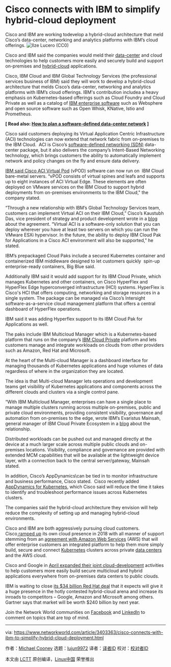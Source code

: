 [#]: collector: (lujun9972)
[#]: translator: ( )
[#]: reviewer: ( )
[#]: publisher: ( )
[#]: url: ( )
[#]: subject: (Cisco connects with IBM to simplify hybrid-cloud deployment)
[#]: via: (https://www.networkworld.com/article/3403363/cisco-connects-with-ibm-to-simplify-hybrid-cloud-deployment.html)
[#]: author: (Michael Cooney https://www.networkworld.com/author/Michael-Cooney/)

Cisco connects with IBM to simplify hybrid-cloud deployment
======
Cisco and IBM are working todevelop a hybrid-cloud architecture that meld Cisco’s data-center, networking and analytics platforms with IBM’s cloud offerings.
![Ilze Lucero \(CC0\)][1]

Cisco and IBM said the companies would meld their [data-center][2] and cloud technologies to help customers more easily and securely build and support on-premises and [hybrid-cloud][3] applications.

Cisco, IBM Cloud and IBM Global Technology Services (the professional services business of IBM) said they will work to develop a hybrid-cloud architecture that melds Cisco’s data-center, networking and analytics platforms with IBM’s cloud offerings. IBM's contribution includea a heavy emphasis on Kubernetes-based offerings such as Cloud Foundry and Cloud Private as well as a catalog of [IBM enterprise software][4] such as Websphere and open source software such as Open Whisk, KNative, Istio and Prometheus.

**[ Read also: [How to plan a software-defined data-center network][5] ]**

Cisco said customers deploying its Virtual Application Centric Infrastructure (ACI) technologies can now extend that network fabric from on-premises to the IBM Cloud.  ACI is Cisco’s [software-defined networking (SDN)][6] data-center package, but it also delivers the company’s Intent-Based Networking technology, which brings customers the ability to automatically implement network and policy changes on the fly and ensure data delivery.

[IBM said Cisco ACI Virtual Pod][7] (vPOD) software can now run on  IBM Cloud bare-metal servers. “vPOD consists of virtual spines and leafs and supports up to eight instances of ACI Virtual Edge. These elements are often deployed on VMware services on the IBM Cloud to support hybrid deployments from on-premises environments to the IBM Cloud," the company stated.

“Through a new relationship with IBM’s Global Technology Services team, customers can implement Virtual ACI on their IBM Cloud,” Cisco’s Kaustubh Das, vice president of strategy and product development wrote in a [blog][8] about the agreement. “Virtual ACI is a software-only solution that you can deploy wherever you have at least two servers on which you can run the VMware ESXi hypervisor. In the future, the ability to deploy IBM Cloud Pak for Applications in a Cisco ACI environment will also be supported,” he stated.

IBM’s prepackaged Cloud Paks include a secured Kubernetes container and containerized IBM middleware designed to let customers quickly  spin-up enterprise-ready containers, Big Blue said.

Additionally IBM said it would add support for its IBM Cloud Private, which manages Kubernetes and other containers, on Cisco HyperFlex and HyperFlex Edge hyperconverged infrastructure (HCI) systems. HyperFlex is Cisco's HCI that offers computing, networking and storage resources in a single system. The package can be managed via Cisco’s Intersight software-as-a-service cloud management platform that offers a central dashboard of HyperFlex operations.

IBM said it was adding Hyperflex support to its IBM Cloud Pak for Applications as well.

The paks include IBM Multicloud Manager which is a Kubernetes-based platform that runs on the company’s [IBM Cloud Private][9] platform and lets customers manage and integrate workloads on clouds from other providers such as Amazon, Red Hat and Microsoft. 

At the heart of the Multi-cloud Manager is a dashboard interface for managing thousands of Kubernetes applications and huge volumes of data regardless of where in the organization they are located.

The idea is that Multi-cloud Manager lets operations and development teams get visibility of Kubernetes applications and components across the different clouds and clusters via a single control pane. 

“With IBM Multicloud Manager, enterprises can have a single place to manage multiple clusters running across multiple on-premises, public and private cloud environments, providing consistent visibility, governance and automation from on-premises to the edge, wrote IBM’s Evaristus Mainsah, general manager of IBM Cloud Private Ecosystem in a [blog][7] about the relationship. 

Distributed workloads can be pushed out and managed directly at the device at a much larger scale across multiple public clouds and on-premises locations. Visibility, compliance and governance are provided with extended MCM capabilities that will be available at the lightweight device layer, with a connection back to the central server/gateway, Mainsah stated. 

In addition, Cisco’s AppDynamics\can be tied in to monitor infrastructure and business performance, Cisco stated.  Cisco recently added [AppDynamics for Kubernetes][10], which Cisco said will reduce the time it takes to identify and troubleshoot performance issues across Kubernetes clusters.

The companies said the hybrid-cloud architecture they envision will help reduce the complexity of setting up and managing hybrid-cloud environments.

Cisco and IBM are both aggressively pursuing cloud customers. Cisco[ ramped up][11] its own cloud presence in 2018 with all manner of support stemming from an [agreement with Amazon Web Services][12] (AWS) that will offer enterprise customers an integrated platform to help them more simply build, secure and connect [Kubernetes][13] clusters across private [data centers][14] and the AWS cloud.

Cisco and Google in [April expanded their joint cloud-development][15] activities to help customers more easily build secure multicloud and hybrid applications everywhere from on-premises data centers to public clouds.

IBM is waiting to close [its $34 billion Red Hat deal][16] that it expects will give it a huge presence in the hotly contested hybrid-cloud arena and increase its inroads to competitors – Google, Amazon and Microsoft among others. Gartner says that market will be worth $240 billion by next year.

Join the Network World communities on [Facebook][17] and [LinkedIn][18] to comment on topics that are top of mind.

--------------------------------------------------------------------------------

via: https://www.networkworld.com/article/3403363/cisco-connects-with-ibm-to-simplify-hybrid-cloud-deployment.html

作者：[Michael Cooney][a]
选题：[lujun9972][b]
译者：[译者ID](https://github.com/译者ID)
校对：[校对者ID](https://github.com/校对者ID)

本文由 [LCTT](https://github.com/LCTT/TranslateProject) 原创编译，[Linux中国](https://linux.cn/) 荣誉推出

[a]: https://www.networkworld.com/author/Michael-Cooney/
[b]: https://github.com/lujun9972
[1]: https://images.idgesg.net/images/article/2018/03/cubes_blocks_squares_containers_ilze_lucero_cc0_via_unsplash_1200x800-100752172-large.jpg
[2]: https://www.networkworld.com/article/3223692/what-is-a-data-centerhow-its-changed-and-what-you-need-to-know.html
[3]: https://www.networkworld.com/article/3233132/what-is-hybrid-cloud-computing.html
[4]: https://www.networkworld.com/article/3340043/ibm-marries-on-premises-private-and-public-cloud-data.html
[5]: https://www.networkworld.com/article/3284352/data-center/how-to-plan-a-software-defined-data-center-network.html
[6]: https://www.networkworld.com/article/3209131/what-sdn-is-and-where-its-going.html
[7]: https://www.ibm.com/blogs/cloud-computing/2019/06/18/ibm-cisco-collaborating-hybrid-cloud-modern-enterprise/
[8]: https://blogs.cisco.com/datacenter/cisco-and-ibm-cloud-announce-hybrid-cloud-partnership
[9]: https://www.ibm.com/cloud/private
[10]: https://blog.appdynamics.com/product/kubernetes-monitoring-with-appdynamics/
[11]: https://www.networkworld.com/article/3322937/lan-wan/what-will-be-hot-for-cisco-in-2019.html?nsdr=true
[12]: https://www.networkworld.com/article/3319782/cloud-computing/cisco-aws-marriage-simplifies-hybrid-cloud-app-development.html?nsdr=true
[13]: https://www.networkworld.com/article/3269848/cloud-computing/cisco-embraces-kubernetes-pushing-container-software-into-mainstream.html
[14]: https://www.networkworld.com/article/3223692/data-center/what-is-a-data-centerhow-its-changed-and-what-you-need-to-know.html
[15]: https://www.networkworld.com/article/3388218/cisco-google-reenergize-multicloudhybrid-cloud-joint-development.html
[16]: https://www.networkworld.com/article/3316960/ibm-says-buying-red-hat-makes-it-the-biggest-in-hybrid-cloud.html
[17]: https://www.facebook.com/NetworkWorld/
[18]: https://www.linkedin.com/company/network-world
